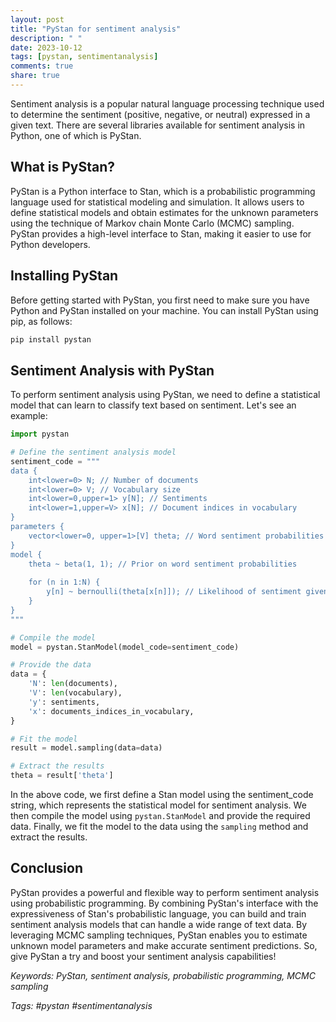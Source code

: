 ```yaml
---
layout: post
title: "PyStan for sentiment analysis"
description: " "
date: 2023-10-12
tags: [pystan, sentimentanalysis]
comments: true
share: true
---
```


Sentiment analysis is a popular natural language processing technique used to determine the sentiment (positive, negative, or neutral) expressed in a given text. There are several libraries available for sentiment analysis in Python, one of which is PyStan.

## What is PyStan?

PyStan is a Python interface to Stan, which is a probabilistic programming language used for statistical modeling and simulation. It allows users to define statistical models and obtain estimates for the unknown parameters using the technique of Markov chain Monte Carlo (MCMC) sampling. PyStan provides a high-level interface to Stan, making it easier to use for Python developers.

## Installing PyStan

Before getting started with PyStan, you first need to make sure you have Python and PyStan installed on your machine. You can install PyStan using pip, as follows:

```python
pip install pystan
```
## Sentiment Analysis with PyStan

To perform sentiment analysis using PyStan, we need to define a statistical model that can learn to classify text based on sentiment. Let's see an example:

```python
import pystan

# Define the sentiment analysis model
sentiment_code = """
data {
    int<lower=0> N; // Number of documents
    int<lower=0> V; // Vocabulary size
    int<lower=0,upper=1> y[N]; // Sentiments
    int<lower=1,upper=V> x[N]; // Document indices in vocabulary
}
parameters {
    vector<lower=0, upper=1>[V] theta; // Word sentiment probabilities
}
model {
    theta ~ beta(1, 1); // Prior on word sentiment probabilities
    
    for (n in 1:N) {
        y[n] ~ bernoulli(theta[x[n]]); // Likelihood of sentiment given word
    }
}
"""

# Compile the model
model = pystan.StanModel(model_code=sentiment_code)

# Provide the data
data = {
    'N': len(documents),
    'V': len(vocabulary),
    'y': sentiments,
    'x': documents_indices_in_vocabulary,
}

# Fit the model
result = model.sampling(data=data)

# Extract the results
theta = result['theta']
```

In the above code, we first define a Stan model using the sentiment_code string, which represents the statistical model for sentiment analysis. We then compile the model using `pystan.StanModel` and provide the required data. Finally, we fit the model to the data using the `sampling` method and extract the results.

## Conclusion

PyStan provides a powerful and flexible way to perform sentiment analysis using probabilistic programming. By combining PyStan's interface with the expressiveness of Stan's probabilistic language, you can build and train sentiment analysis models that can handle a wide range of text data. By leveraging MCMC sampling techniques, PyStan enables you to estimate unknown model parameters and make accurate sentiment predictions. So, give PyStan a try and boost your sentiment analysis capabilities! 

*Keywords: PyStan, sentiment analysis, probabilistic programming, MCMC sampling*

*Tags: #pystan #sentimentanalysis*